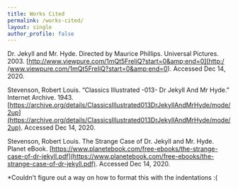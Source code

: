 ```yaml
---
title: Works Cited
permalink: /works-cited/
layout: single
author_profile: false
---
```


Dr. Jekyll and Mr. Hyde. Directed by Maurice Phillips. Universal Pictures. 2003. [http://www.viewpure.com/1mQt5FreIiQ?start=0&amp;end=0](http:/
     /www.viewpure.com/1mQt5FreIiQ?start=0&amp;end=0). Accessed Dec 14, 2020.

Stevenson, Robert Louis. “Classics Illustrated -013- Dr Jekyll And Mr Hyde.” Internet Archive.
     1943. [https://archive.org/details/ClassicsIllustrated013DrJekyllAndMrHyde/mode/2up](https://archive.org/details/ClassicsIllustrated013DrJekyllAndMrHyde/mode/2up). Accessed Dec 14, 2020.

Stevenson, Robert Louis. The Strange Case of Dr. Jekyll and Mr. Hyde. Planet eBook. 
    [https://www.planetebook.com/free-ebooks/the-strange-case-of-dr-jekyll.pdf](https://www.planetebook.com/free-ebooks/the-strange-case-of-dr-jekyll.pdf). 
    Accessed Dec 14, 2020. 

*Couldn't figure out a way on how to format this with the indentations :(